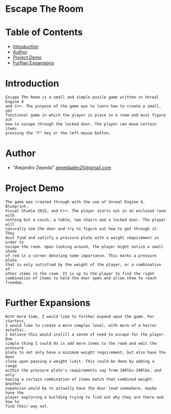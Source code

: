 # Escape The Room

# Table of Contents

* [Introduction](#introduction)
* [Author](#author)
* [Project Demo](#demo)
* [Further Expansions](#expansions)

# <a name="introduction"></a>Introduction
    Escape The Room is a small and simple puzzle game written in Unreal Engine 4 
	and C++. The purpose of the game was to learn how to create a small, yet 
	functional game in which the player is place in a room and must figure out 
	how to escape through the locked door. The player can move certain items 
	pressing the "F" key or the left mouse button.
    
# <a name="author"></a>Author
* "Alejandro Zepeda" <zepedaalex25@gmail.com>

# <a name="demo"></a>Project Demo

	The game was created through with the use of Unreal Engine 4, Blueprint, 
	Visual Studio 2015, and C++. The player starts out in an enclosed room with 
	nothing but a couch, a table, two chairs and a locked door. The player will 
	naturally see the door and try to figure out how to get through it. They 
	must find and satisfy a pressure plate with a weight requirement in order to 
	escape the room. Upon looking around, the player might notice a small shade 
	of red in a corner denoting some importance. This marks a pressure plate 
	that is only satisfied by the weight of the player, or a combination of 
	other items in the room. It is up to the player to find the right 
	combination of items to hold the door open and allow them to reach freedom.
	
# <a name="expansions"></a>Further Expansions
	With more time, I would like to further expand upon the game. For starters, 
	I would like to create a more complex level, with more of a horror astethic. 
	I believe this would instill a sense of need to escape for the player. One 
	simple thing I could do is add more items to the room and edit the pressure 
	plate to not only have a minimum weight requirement, but also have the door 
	close upon passing a weight limit. This could be done by adding a range 
	within the pressure plate's requirements say from 180lbs-190lbs, and only 
	having a certain combination of items match that combined weight. Another 
	expansion would be to actually have the door lead somewhere, maybe have the 
	player exploring a building trying to find out why they are there and how to 
	find their way out.